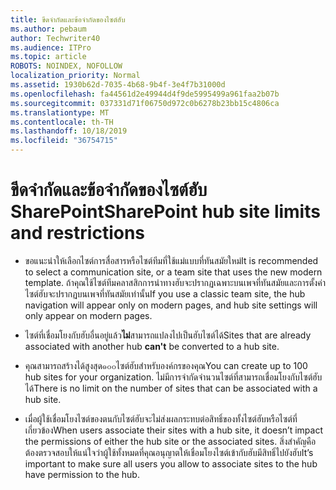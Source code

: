 ```yaml
---
title: ขีดจำกัดและข้อจำกัดของไซต์ฮับ
ms.author: pebaum
author: Techwriter40
ms.audience: ITPro
ms.topic: article
ROBOTS: NOINDEX, NOFOLLOW
localization_priority: Normal
ms.assetid: 1930b62d-7035-4b68-9b4f-3e4f7b31000d
ms.openlocfilehash: fa44561d2e49944d4f9de5995499a961faa2b07b
ms.sourcegitcommit: 037331d71f06750d972c0b6278b23bb15c4806ca
ms.translationtype: MT
ms.contentlocale: th-TH
ms.lasthandoff: 10/18/2019
ms.locfileid: "36754715"
---
```

# <a name="sharepoint-hub-site-limits-and-restrictions"></a><span data-ttu-id="0817f-102">ขีดจำกัดและข้อจำกัดของไซต์ฮับ SharePoint</span><span class="sxs-lookup"><span data-stu-id="0817f-102">SharePoint hub site limits and restrictions</span></span>

- <span data-ttu-id="0817f-103">ขอแนะนำให้เลือกไซต์การสื่อสารหรือไซต์ทีมที่ใช้แม่แบบที่ทันสมัยใหม่</span><span class="sxs-lookup"><span data-stu-id="0817f-103">It is recommended to select a communication site, or a team site that uses the new modern template.</span></span> <span data-ttu-id="0817f-104">ถ้าคุณใช้ไซต์ทีมคลาสสิกการนำทางฮับจะปรากฏเฉพาะบนเพจที่ทันสมัยและการตั้งค่าไซต์ฮับจะปรากฏบนเพจที่ทันสมัยเท่านั้น</span><span class="sxs-lookup"><span data-stu-id="0817f-104">If you use a classic team site, the hub navigation will appear only on modern pages, and hub site settings will only appear on modern pages.</span></span>

- <span data-ttu-id="0817f-105">ไซต์ที่เชื่อมโยงกับฮับอื่นอยู่แล้ว**ไม่**สามารถแปลงไปเป็นฮับไซต์ได้</span><span class="sxs-lookup"><span data-stu-id="0817f-105">Sites that are already associated with another hub **can't** be converted to a hub site.</span></span>

- <span data-ttu-id="0817f-106">คุณสามารถสร้างได้สูงสุด๑๐๐ไซต์ฮับสำหรับองค์กรของคุณ</span><span class="sxs-lookup"><span data-stu-id="0817f-106">You can create up to 100 hub sites for your organization.</span></span> <span data-ttu-id="0817f-107">ไม่มีการจำกัดจำนวนไซต์ที่สามารถเชื่อมโยงกับไซต์ฮับได้</span><span class="sxs-lookup"><span data-stu-id="0817f-107">There is no limit on the number of sites that can be associated with a hub site.</span></span>

- <span data-ttu-id="0817f-108">เมื่อผู้ใช้เชื่อมโยงไซต์ของตนกับไซต์ฮับจะไม่ส่งผลกระทบต่อสิทธิ์ของทั้งไซต์ฮับหรือไซต์ที่เกี่ยวข้อง</span><span class="sxs-lookup"><span data-stu-id="0817f-108">When users associate their sites with a hub site, it doesn’t impact the permissions of either the hub site or the associated sites.</span></span> <span data-ttu-id="0817f-109">สิ่งสำคัญคือต้องตรวจสอบให้แน่ใจว่าผู้ใช้ทั้งหมดที่คุณอนุญาตให้เชื่อมโยงไซต์เข้ากับฮับมีสิทธิ์ไปยังฮับ</span><span class="sxs-lookup"><span data-stu-id="0817f-109">It’s important to make sure all users you allow to associate sites to the hub have permission to the hub.</span></span>

